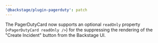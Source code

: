 ```yaml
---
'@backstage/plugin-pagerduty': patch
---
```


The PagerDutyCard now supports an optional `readOnly` property (`<PagerDutyCard readOnly />`) for the suppressing the rendering of the "Create Incident" button from the Backstage UI.
